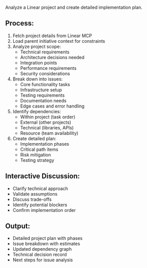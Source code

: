 Analyze a Linear project and create detailed implementation plan.

## Process:
1. Fetch project details from Linear MCP
2. Load parent initiative context for constraints
3. Analyze project scope:
   - Technical requirements
   - Architecture decisions needed
   - Integration points
   - Performance requirements
   - Security considerations
4. Break down into issues:
   - Core functionality tasks
   - Infrastructure setup
   - Testing requirements
   - Documentation needs
   - Edge cases and error handling
5. Identify dependencies:
   - Within project (task order)
   - External (other projects)
   - Technical (libraries, APIs)
   - Resource (team availability)
6. Create detailed plan:
   - Implementation phases
   - Critical path items
   - Risk mitigation
   - Testing strategy

## Interactive Discussion:
- Clarify technical approach
- Validate assumptions
- Discuss trade-offs
- Identify potential blockers
- Confirm implementation order

## Output:
- Detailed project plan with phases
- Issue breakdown with estimates
- Updated dependency graph
- Technical decision record
- Next steps for issue analysis